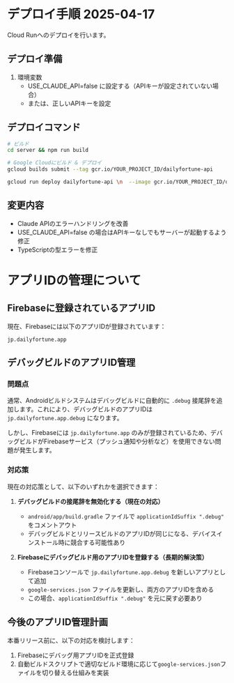 # デプロイ手順 2025-04-17

Cloud Runへのデプロイを行います。

## デプロイ準備

1. 環境変数
   - USE_CLAUDE_API=false に設定する（APIキーが設定されていない場合）
   - または、正しいAPIキーを設定

## デプロイコマンド

```bash
# ビルド
cd server && npm run build

# Google Cloudにビルド & デプロイ
gcloud builds submit --tag gcr.io/YOUR_PROJECT_ID/dailyfortune-api

gcloud run deploy dailyfortune-api \n  --image gcr.io/YOUR_PROJECT_ID/dailyfortune-api \n  --platform managed \n  --region asia-northeast1 \n  --allow-unauthenticated \n  --set-env-vars="USE_CLAUDE_API=false,NODE_ENV=production,その他の必要な環境変数"
```

## 変更内容

- Claude APIのエラーハンドリングを改善
- USE_CLAUDE_API=false の場合はAPIキーなしでもサーバーが起動するよう修正
- TypeScriptの型エラーを修正

# アプリIDの管理について

## Firebaseに登録されているアプリID

現在、Firebaseには以下のアプリIDが登録されています：

```
jp.dailyfortune.app
```

## デバッグビルドのアプリID管理

### 問題点

通常、Androidビルドシステムはデバッグビルドに自動的に `.debug` 接尾辞を追加します。これにより、デバッグビルドのアプリIDは `jp.dailyfortune.app.debug` になります。

しかし、Firebaseには `jp.dailyfortune.app` のみが登録されているため、デバッグビルドがFirebaseサービス（プッシュ通知や分析など）を使用できない問題が発生します。

### 対応策

現在の対応策として、以下のいずれかを選択できます：

1. **デバッグビルドの接尾辞を無効化する（現在の対応）**
   - `android/app/build.gradle` ファイルで `applicationIdSuffix ".debug"` をコメントアウト
   - デバッグビルドとリリースビルドのアプリIDが同じになる、デバイスインストール時に競合する可能性あり

2. **Firebaseにデバッグビルド用のアプリIDを登録する（長期的解決策）**
   - Firebaseコンソールで `jp.dailyfortune.app.debug` を新しいアプリとして追加
   - `google-services.json` ファイルを更新し、両方のアプリIDを含める
   - この場合、`applicationIdSuffix ".debug"` を元に戻す必要あり

## 今後のアプリID管理計画

本番リリース前に、以下の対応を検討します：

1. Firebaseにデバッグ用アプリIDを正式登録
2. 自動ビルドスクリプトで適切なビルド環境に応じて`google-services.json`ファイルを切り替える仕組みを実装
